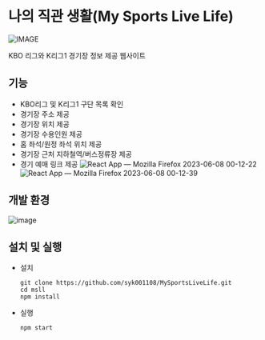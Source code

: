 # 나의 직관 생활(My Sports Live Life)
<picture>
  <source media="(prefers-color-scheme: dark)" srcset="https://github.com/syk001108/MySportsLiveLife/assets/57708995/e5a93c59-bb22-4700-a36a-678ccbd08389">
  <source media="(prefers-color-scheme: light)" srcset="https://github.com/syk001108/MySportsLiveLife/assets/57708995/411045cf-2e19-4676-9815-95aa5a038b21">
  <img alt="IMAGE" src="http://LIGHT_IMAGE_URL.png">
</picture>

KBO 리그와 K리그1 경기장 정보 제공 웹사이트
## 기능
-	KBO리그 및 K리그1 구단 목록 확인
-	경기장 주소 제공
-	경기장 위치 제공
-	경기장 수용인원 제공
-	홈 좌석/원정 좌석 위치 제공
-	경기장 근처 지하철역/버스정류장 제공 
-	경기 예매 링크 제공
![React App — Mozilla Firefox 2023-06-08 00-12-22](https://github.com/syk001108/MySportsLiveLife/assets/57708995/b4f9d6d2-c17b-466f-8831-11eaa95b109d)
![React App — Mozilla Firefox 2023-06-08 00-12-39](https://github.com/syk001108/MySportsLiveLife/assets/57708995/3f3a9ab2-3015-497c-aed0-60f2a3911817)
## 개발 환경
  ![image](https://github.com/syk001108/MySportsLiveLife/assets/57708995/92667689-ee69-4a45-8254-6444d6b43283)
## 설치 및 실행
- 설치
  ```
  git clone https://github.com/syk001108/MySportsLiveLife.git
  cd msll
  npm install
  ```
- 실행
  ```
  npm start
  ```
